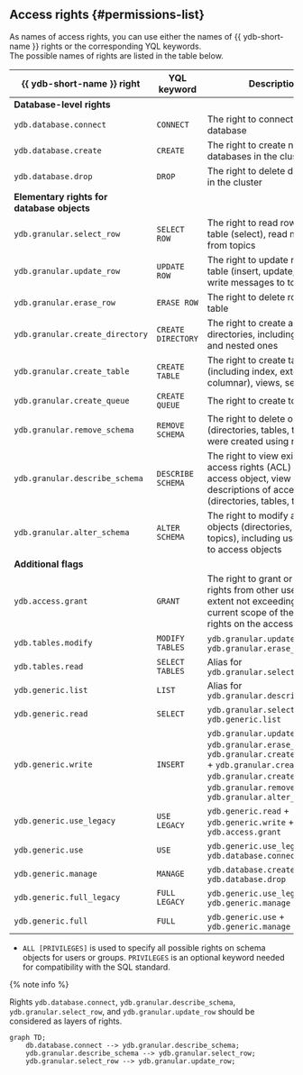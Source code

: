 
## Access rights {#permissions-list}

As names of access rights, you can use either the names of {{ ydb-short-name }} rights or the corresponding YQL keywords.  
The possible names of rights are listed in the table below.

| {{ ydb-short-name }} right            | YQL keyword         | Description                                                                                          |
|---------------------------------------|---------------------|------------------------------------------------------------------------------------------------------|
| **Database-level rights**             |                     |                                                                                                      |
| `ydb.database.connect`                | `CONNECT`           | The right to connect to a database                                                                  |
| `ydb.database.create`                 | `CREATE`            | The right to create new databases in the cluster                                                    |
| `ydb.database.drop`                   | `DROP`              | The right to delete databases in the cluster                                                        |
| **Elementary rights for database objects** |                |                                                                                                      |
| `ydb.granular.select_row`             | `SELECT ROW`        | The right to read rows from a table (select), read messages from topics                             |
| `ydb.granular.update_row`             | `UPDATE ROW`        | The right to update rows in a table (insert, update, erase), write messages to topics               |
| `ydb.granular.erase_row`              | `ERASE ROW`         | The right to delete rows from a table                                                               |
| `ydb.granular.create_directory`       | `CREATE DIRECTORY`  | The right to create and delete directories, including existing and nested ones                      |
| `ydb.granular.create_table`           | `CREATE TABLE`      | The right to create tables (including index, external, columnar), views, sequences                  |
| `ydb.granular.create_queue`           | `CREATE QUEUE`      | The right to create topics                                                                          |
| `ydb.granular.remove_schema`          | `REMOVE SCHEMA`     | The right to delete objects (directories, tables, topics) that were created using rights            |
| `ydb.granular.describe_schema`        | `DESCRIBE SCHEMA`   | The right to view existing access rights (ACL) on an access object, view descriptions of access objects (directories, tables, topics) |
| `ydb.granular.alter_schema`           | `ALTER SCHEMA`      | The right to modify access objects (directories, tables, topics), including users' rights to access objects |
| **Additional flags**                  |                     |                                                                                                      |
| `ydb.access.grant`                    | `GRANT`             | The right to grant or revoke rights from other users to the extent not exceeding the current scope of the user's rights on the access object |
| `ydb.tables.modify`                   | `MODIFY TABLES`     | `ydb.granular.update_row` + `ydb.granular.erase_row`                                                |
| `ydb.tables.read`                     | `SELECT TABLES`     | Alias for `ydb.granular.select_row`                                                                 |
| `ydb.generic.list`                    | `LIST`              | Alias for `ydb.granular.describe_schema`                                                            |
| `ydb.generic.read`                    | `SELECT`            | `ydb.granular.select_row` + `ydb.generic.list`                                                      |
| `ydb.generic.write`                   | `INSERT`            | `ydb.granular.update_row` + `ydb.granular.erase_row` + `ydb.granular.create_directory` + `ydb.granular.create_table` + `ydb.granular.create_queue` + `ydb.granular.remove_schema` + `ydb.granular.alter_schema` |
| `ydb.generic.use_legacy`              | `USE LEGACY`        | `ydb.generic.read` + `ydb.generic.write` + `ydb.access.grant`                                       |
| `ydb.generic.use`                     | `USE`               | `ydb.generic.use_legacy` + `ydb.database.connect`                                                   |
| `ydb.generic.manage`                  | `MANAGE`            | `ydb.database.create` + `ydb.database.drop`                                                         |
| `ydb.generic.full_legacy`             | `FULL LEGACY`       | `ydb.generic.use_legacy` + `ydb.generic.manage`                                                     |
| `ydb.generic.full`                    | `FULL`              | `ydb.generic.use` + `ydb.generic.manage`                                                            |

* `ALL [PRIVILEGES]` is used to specify all possible rights on schema objects for users or groups. `PRIVILEGES` is an optional keyword needed for compatibility with the SQL standard.  

{% note info %}

Rights `ydb.database.connect`, `ydb.granular.describe_schema`, `ydb.granular.select_row`, and `ydb.granular.update_row` should be considered as layers of rights.  

```mermaid
graph TD;
    db.database.connect --> ydb.granular.describe_schema;
    ydb.granular.describe_schema --> ydb.granular.select_row;
    ydb.granular.select_row --> ydb.granular.update_row;
